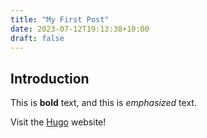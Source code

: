 ```yaml
---
title: "My First Post"
date: 2023-07-12T19:13:38+10:00
draft: false
---
```


## Introduction

This is **bold** text, and this is *emphasized* text.

Visit the [Hugo](https://gohugo.io) website!